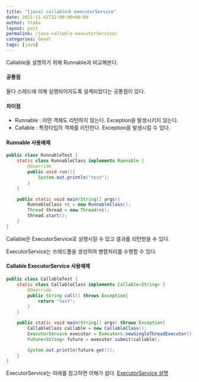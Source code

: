 ```yaml
---
title: "[java] callable과 executorService"
date: 2021-11-02T22:00:00+00:00
author: ttaka
layout: post
permalink: /java-callable-executorService/
categories: Genel
tags: [java]
---
```


Callable을 설명하기 위해 Runnable과 비교해본다.

#### 공통점
둘다 스레드에 의해 실행되어지도록 설계되었다는 공통점이 있다.

#### 차이점 
- Runnable : 어떤 객체도 리턴하지 않는다. Exception을 발생시키지 않는다.
- Callable : 특정타입의 객체를 리턴한다. Exception을 발생시킬 수 있다.

#### Runnable 사용예제
```java
public class RunnableTest {
    static class RunnableClass implements Runnable {
        @Override
        public void run(){
            System.out.println("test");
        }
    }

    public static void main(String[] args){
        RunnableClass rc = new RunnableClass();
        Thread thread = new Thread(rc);
        thread.start();
    }
}
```

Callable은 ExecutorService로 실행시킬 수 있고 결과를 리턴받을 수 있다.

ExecutorService는 쓰래드풀을 생성하여 병렬처리를 수행할 수 있다.

#### Callable ExecutorService 사용예제
```java
public class CallableTest {
    static class CallableClass implements Callable<String> {
        @Override
        public String call() throws Exception{
            return "test";
        }
    }

    public static void main(String[] args) throws Exception{
        CallableClass callable = new CallableClass();
        ExecutorService executor = Executors.newSingleThreadExecutor();
        Future<String> future = executor.submit(callable);

        System.out.println(future.get());
    }
}
```

ExecutorService는 아래를 참고하면 이해가 쉽다.
[ExecutorService 설명](https://codechacha.com/ko/java-executors/)



